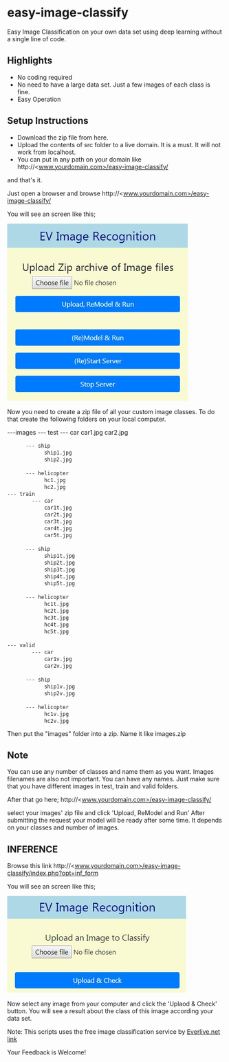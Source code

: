# easy-image-classify

Easy Image Classification on your own data set using deep learning without a single line of code. 

## Highlights
- No coding required
- No need to have a large data set. Just a few images of each class is fine. 
- Easy Operation

## Setup Instructions
- Download the zip file from here. 
- Upload the contents of src folder to a live domain. It is a must. It will not work from localhost.
- You can put in any path on your domain like
http://<www.yourdomain.com>/easy-image-classify/

and that's it.

Just open a browser and browse
http://<www.yourdomain.com>/easy-image-classify/

You will see an screen like this;

![Create Model](https://raw.githubusercontent.com/theprodev/easy-image-classify/master/screenshots/create-model.jpg)

Now you need to create a zip file of all your custom image classes. To do that create the following folders on your local computer.

---images
    --- test
          --- car
                car1.jpg
                car2.jpg

          --- ship
                ship1.jpg
                ship2.jpg

          --- helicopter
                hc1.jpg
                hc2.jpg
    --- train
            --- car
                car1t.jpg
                car2t.jpg
                car3t.jpg
                car4t.jpg
                car5t.jpg

          --- ship
                ship1t.jpg
                ship2t.jpg
                ship3t.jpg
                ship4t.jpg
                ship5t.jpg

          --- helicopter
                hc1t.jpg
                hc2t.jpg
                hc3t.jpg
                hc4t.jpg
                hc5t.jpg

    --- valid
            --- car
                car1v.jpg
                car2v.jpg

          --- ship
                ship1v.jpg
                ship2v.jpg

          --- helicopter
                hc1v.jpg
                hc2v.jpg

Then put the "images" folder into a zip. Name it like images.zip

## Note
You can use any number of classes and name them as you want. Images filenames are also not important. You can have any names. Just make sure that you have different images in test, train and valid folders.

After that go here;
http://<www.yourdomain.com>/easy-image-classify/

select your images' zip file and click 'Upload, ReModel and Run'
After submitting the request your model will be ready after some time. It depends on your classes and number of images.

## INFERENCE
Browse this link
http://<www.yourdomain.com>/easy-image-classify/index.php?opt=inf_form

You will see an screen like this;

![Create Model](https://raw.githubusercontent.com/theprodev/easy-image-classify/master/screenshots/inference.jpg)

Now select any image from your computer and click the 'Uplaod & Check' button. You will see a result about the class of this image according your data set.

Note: This scripts uses the free image classification service by [Everlive.net link](https://www.everlive.net/artificial-intelligence/25-computer-vision/51-online-image-classification-service.html)

Your Feedback is Welcome!



